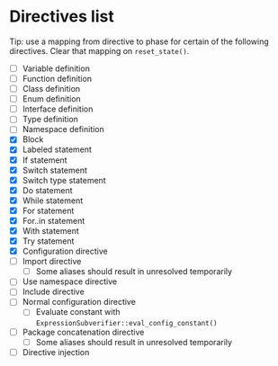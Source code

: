 # Directives list

Tip: use a mapping from directive to phase for certain of the following directives. Clear that mapping on `reset_state()`.

* [ ] Variable definition
* [ ] Function definition
* [ ] Class definition
* [ ] Enum definition
* [ ] Interface definition
* [ ] Type definition
* [ ] Namespace definition
* [x] Block
* [x] Labeled statement
* [x] If statement
* [x] Switch statement
* [x] Switch type statement
* [x] Do statement
* [x] While statement
* [x] For statement
* [x] For..in statement
* [x] With statement
* [x] Try statement
* [x] Configuration directive
* [ ] Import directive
  * [ ] Some aliases should result in unresolved temporarily
* [ ] Use namespace directive
* [ ] Include directive
* [ ] Normal configuration directive
  * [ ] Evaluate constant with `ExpressionSubverifier::eval_config_constant()`
* [ ] Package concatenation directive
  * [ ] Some aliases should result in unresolved temporarily
* [ ] Directive injection